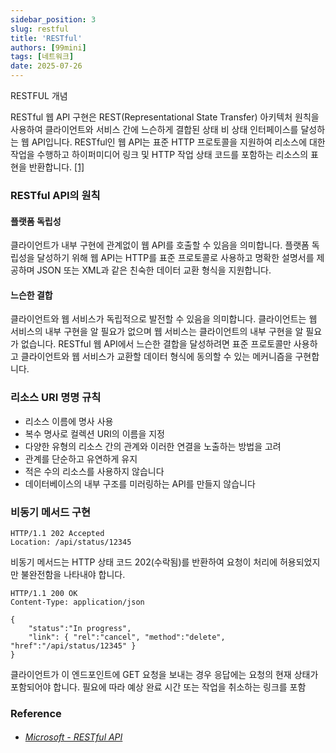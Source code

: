 ```yaml
---
sidebar_position: 3
slug: restful
title: 'RESTful'
authors: [99mini]
tags: [네트워크]
date: 2025-07-26
---
```


RESTFUL 개념

<!-- truncate -->

RESTful 웹 API 구현은 REST(Representational State Transfer) 아키텍처 원칙을 사용하여 클라이언트와 서비스 간에 느슨하게 결합된 상태 비 상태 인터페이스를 달성하는 웹 API입니다. RESTful인 웹 API는 표준 HTTP 프로토콜을 지원하여 리소스에 대한 작업을 수행하고 하이퍼미디어 링크 및 HTTP 작업 상태 코드를 포함하는 리소스의 표현을 반환합니다. [[1]](#microsoft---restful-api)

### RESTful API의 원칙

#### 플랫폼 독립성

클라이언트가 내부 구현에 관계없이 웹 API를 호출할 수 있음을 의미합니다. 플랫폼 독립성을 달성하기 위해 웹 API는 HTTP를 표준 프로토콜로 사용하고 명확한 설명서를 제공하며 JSON 또는 XML과 같은 친숙한 데이터 교환 형식을 지원합니다.

#### 느슨한 결합

클라이언트와 웹 서비스가 독립적으로 발전할 수 있음을 의미합니다. 클라이언트는 웹 서비스의 내부 구현을 알 필요가 없으며 웹 서비스는 클라이언트의 내부 구현을 알 필요가 없습니다. RESTful 웹 API에서 느슨한 결합을 달성하려면 표준 프로토콜만 사용하고 클라이언트와 웹 서비스가 교환할 데이터 형식에 동의할 수 있는 메커니즘을 구현합니다.

### 리소스 URI 명명 규칙

- 리소스 이름에 명사 사용
- 복수 명사로 컬렉션 URI의 이름을 지정
- 다양한 유형의 리소스 간의 관계와 이러한 연결을 노출하는 방법을 고려
- 관계를 단순하고 유연하게 유지
- 적은 수의 리소스를 사용하지 않습니다
- 데이터베이스의 내부 구조를 미러링하는 API를 만들지 않습니다

### 비동기 메서드 구현

```http
HTTP/1.1 202 Accepted
Location: /api/status/12345
```

비동기 메서드는 HTTP 상태 코드 202(수락됨)를 반환하여 요청이 처리에 허용되었지만 불완전함을 나타내야 합니다.

```http
HTTP/1.1 200 OK
Content-Type: application/json

{
    "status":"In progress",
    "link": { "rel":"cancel", "method":"delete", "href":"/api/status/12345" }
}
```

클라이언트가 이 엔드포인트에 GET 요청을 보내는 경우 응답에는 요청의 현재 상태가 포함되어야 합니다. 필요에 따라 예상 완료 시간 또는 작업을 취소하는 링크를 포함

### Reference

- ###### [Microsoft - RESTful API](https://learn.microsoft.com/ko-kr/azure/architecture/best-practices/api-design)
